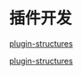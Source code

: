 # 插件开发

<!-- 文件结构 -->

[plugin-structures](app-15-plugin/plugin-structures.md ":include")

<!-- Hello Z-Blog -->

[plugin-structures](app-15-plugin/plugin-Hello-Z-Blog.md ":include")

